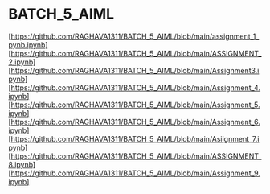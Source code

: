 # BATCH_5_AIML
[https://github.com/RAGHAVA1311/BATCH_5_AIML/blob/main/assignment_1_pynb.ipynb]
[https://github.com/RAGHAVA1311/BATCH_5_AIML/blob/main/ASSIGNMENT_2.ipynb]
[https://github.com/RAGHAVA1311/BATCH_5_AIML/blob/main/Assignment3.ipynb]
[https://github.com/RAGHAVA1311/BATCH_5_AIML/blob/main/Assignment_4.ipynb]
[https://github.com/RAGHAVA1311/BATCH_5_AIML/blob/main/Assignment_5.ipynb]
[https://github.com/RAGHAVA1311/BATCH_5_AIML/blob/main/Assignment_6.ipynb]
[https://github.com/RAGHAVA1311/BATCH_5_AIML/blob/main/Asiignment_7.ipynb]
[https://github.com/RAGHAVA1311/BATCH_5_AIML/blob/main/ASSIGNMENT_8.ipynb]
[https://github.com/RAGHAVA1311/BATCH_5_AIML/blob/main/Assignment_9.ipynb]

